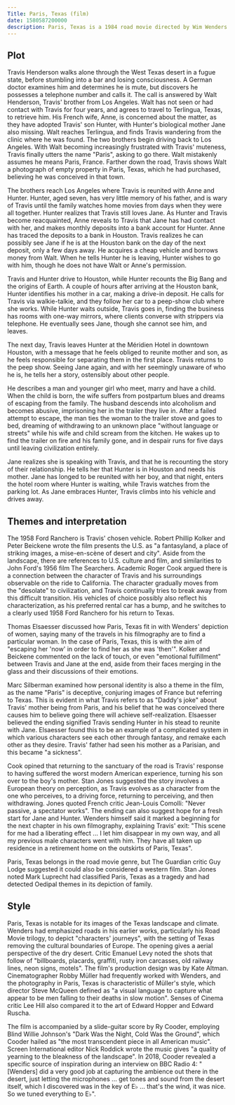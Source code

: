 ```yaml
---
Title: Paris, Texas (film)
date: 1580587200000
description: Paris, Texas is a 1984 road movie directed by Wim Wenders and starring Harry Dean Stanton, Dean Stockwell, Nastassja Kinski, and Hunter Carson. The screenplay was written by L. M. Kit Carson and playwright Sam Shepard, while the musical score was composed by Ry Cooder. The film was a co-production between companies in France and West Germany, and was shot in the United States by Robby Müller.
---
```


## Plot

Travis Henderson walks alone through the West Texas desert in a fugue state, before stumbling into a bar and losing consciousness. A German doctor examines him and determines he is mute, but discovers he possesses a telephone number and calls it. The call is answered by Walt Henderson, Travis' brother from Los Angeles. Walt has not seen or had contact with Travis for four years, and agrees to travel to Terlingua, Texas, to retrieve him. His French wife, Anne, is concerned about the matter, as they have adopted Travis' son Hunter, with Hunter's biological mother Jane also missing. Walt reaches Terlingua, and finds Travis wandering from the clinic where he was found. The two brothers begin driving back to Los Angeles. With Walt becoming increasingly frustrated with Travis' muteness, Travis finally utters the name "Paris", asking to go there. Walt mistakenly assumes he means Paris, France. Farther down the road, Travis shows Walt a photograph of empty property in Paris, Texas, which he had purchased, believing he was conceived in that town.

The brothers reach Los Angeles where Travis is reunited with Anne and Hunter. Hunter, aged seven, has very little memory of his father, and is wary of Travis until the family watches home movies from days when they were all together. Hunter realizes that Travis still loves Jane. As Hunter and Travis become reacquainted, Anne reveals to Travis that Jane has had contact with her, and makes monthly deposits into a bank account for Hunter. Anne has traced the deposits to a bank in Houston. Travis realizes he can possibly see Jane if he is at the Houston bank on the day of the next deposit, only a few days away. He acquires a cheap vehicle and borrows money from Walt. When he tells Hunter he is leaving, Hunter wishes to go with him, though he does not have Walt or Anne's permission.

Travis and Hunter drive to Houston, while Hunter recounts the Big Bang and the origins of Earth. A couple of hours after arriving at the Houston bank, Hunter identifies his mother in a car, making a drive-in deposit. He calls for Travis via walkie-talkie, and they follow her car to a peep-show club where she works. While Hunter waits outside, Travis goes in, finding the business has rooms with one-way mirrors, where clients converse with strippers via telephone. He eventually sees Jane, though she cannot see him, and leaves.

The next day, Travis leaves Hunter at the Méridien Hotel in downtown Houston, with a message that he feels obliged to reunite mother and son, as he feels responsible for separating them in the first place. Travis returns to the peep show. Seeing Jane again, and with her seemingly unaware of who he is, he tells her a story, ostensibly about other people.

He describes a man and younger girl who meet, marry and have a child. When the child is born, the wife suffers from postpartum blues and dreams of escaping from the family. The husband descends into alcoholism and becomes abusive, imprisoning her in the trailer they live in. After a failed attempt to escape, the man ties the woman to the trailer stove and goes to bed, dreaming of withdrawing to an unknown place "without language or streets" while his wife and child scream from the kitchen. He wakes up to find the trailer on fire and his family gone, and in despair runs for five days until leaving civilization entirely.

Jane realizes she is speaking with Travis, and that he is recounting the story of their relationship. He tells her that Hunter is in Houston and needs his mother. Jane has longed to be reunited with her boy, and that night, enters the hotel room where Hunter is waiting, while Travis watches from the parking lot. As Jane embraces Hunter, Travis climbs into his vehicle and drives away.

## Themes and interpretation

The 1958 Ford Ranchero is Travis' chosen vehicle.
Robert Phillip Kolker and Peter Beickene wrote the film presents the U.S. as "a fantasyland, a place of striking images, a mise-en-scène of desert and city". Aside from the landscape, there are references to U.S. culture and film, and similarities to John Ford's 1956 film The Searchers. Academic Roger Cook argued there is a connection between the character of Travis and his surroundings observable on the ride to California. The character gradually moves from the "desolate" to civilization, and Travis continually tries to break away from this difficult transition. His vehicles of choice possibly also reflect his characterization, as his preferred rental car has a bump, and he switches to a clearly used 1958 Ford Ranchero for his return to Texas.

Thomas Elsaesser discussed how Paris, Texas fit in with Wenders' depiction of women, saying many of the travels in his filmography are to find a particular woman. In the case of Paris, Texas, this is with the aim of "escaping her 'now' in order to find her as she was 'then'". Kolker and Beickene commented on the lack of touch, or even "emotional fulfillment" between Travis and Jane at the end, aside from their faces merging in the glass and their discussions of their emotions.

Marc Silberman examined how personal identity is also a theme in the film, as the name "Paris" is deceptive, conjuring images of France but referring to Texas. This is evident in what Travis refers to as "Daddy's joke" about Travis' mother being from Paris, and his belief that he was conceived there causes him to believe going there will achieve self-realization. Elsaesser believed the ending signified Travis sending Hunter in his stead to reunite with Jane. Elsaesser found this to be an example of a complicated system in which various characters see each other through fantasy, and remake each other as they desire. Travis' father had seen his mother as a Parisian, and this became "a sickness".

Cook opined that returning to the sanctuary of the road is Travis' response to having suffered the worst modern American experience, turning his son over to the boy's mother. Stan Jones suggested the story involves a European theory on perception, as Travis evolves as a character from the one who perceives, to a driving force, returning to perceiving, and then withdrawing. Jones quoted French critic Jean-Louis Comolli: "Never passive, a spectator works". The ending can also suggest hope for a fresh start for Jane and Hunter. Wenders himself said it marked a beginning for the next chapter in his own filmography, explaining Travis' exit: "This scene for me had a liberating effect ... I let him disappear in my own way, and all my previous male characters went with him. They have all taken up residence in a retirement home on the outskirts of Paris, Texas".

Paris, Texas belongs in the road movie genre, but The Guardian critic Guy Lodge suggested it could also be considered a western film. Stan Jones noted Mark Luprecht had classified Paris, Texas as a tragedy and had detected Oedipal themes in its depiction of family.

## Style
Paris, Texas is notable for its images of the Texas landscape and climate. Wenders had emphasized roads in his earlier works, particularly his Road Movie trilogy, to depict "characters' journeys", with the setting of Texas removing the cultural boundaries of Europe. The opening gives a aerial perspective of the dry desert. Critic Emanuel Levy noted the shots that follow of "billboards, placards, graffiti, rusty iron carcasses, old railway lines, neon signs, motels". The film's production design was by Kate Altman. Cinematographer Robby Müller had frequently worked with Wenders, and the photography in Paris, Texas is characteristic of Müller's style, which director Steve McQueen defined as "a visual language to capture what appear to be men falling to their deaths in slow motion". Senses of Cinema critic Lee Hill also compared it to the art of Edward Hopper and Edward Ruscha.

The film is accompanied by a slide-guitar score by Ry Cooder, employing Blind Willie Johnson's "Dark Was the Night, Cold Was the Ground", which Cooder hailed as "the most transcendent piece in all American music". Screen International editor Nick Roddick wrote the music gives "a quality of yearning to the bleakness of the landscape". In 2018, Cooder revealed a specific source of inspiration during an interview on BBC Radio 4: "[Wenders] did a very good job at capturing the ambience out there in the desert, just letting the microphones ... get tones and sound from the desert itself, which I discovered was in the key of E♭ ... that's the wind, it was nice. So we tuned everything to E♭".